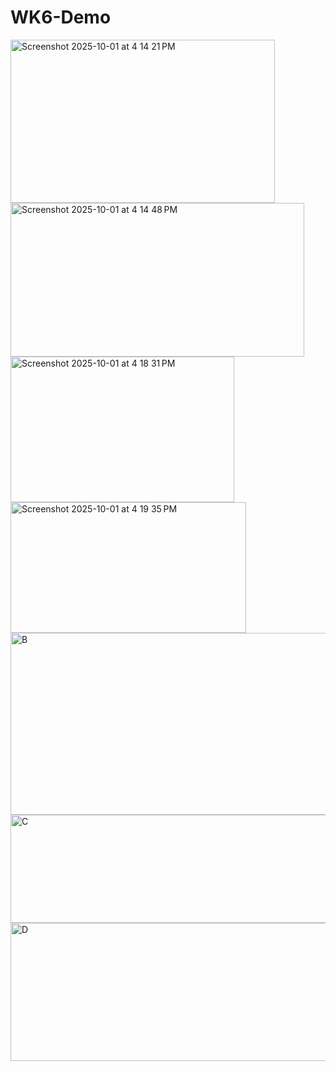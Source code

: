 # WK6-Demo
<img width="423" height="261" alt="Screenshot 2025-10-01 at 4 14 21 PM" src="https://github.com/user-attachments/assets/a40207d0-e16d-474a-b165-2b08b775509c" />
<img width="470" height="246" alt="Screenshot 2025-10-01 at 4 14 48 PM" src="https://github.com/user-attachments/assets/02541afd-f7c2-47d2-9a42-90e387a004cb" />
<img width="358" height="233" alt="Screenshot 2025-10-01 at 4 18 31 PM" src="https://github.com/user-attachments/assets/2c416451-cdb2-4c62-8dc6-8578a1b640a9" />
<img width="377" height="209" alt="Screenshot 2025-10-01 at 4 19 35 PM" src="https://github.com/user-attachments/assets/1cd99eec-d9ad-430a-83cf-3771df701a3c" />
<img width="659" height="291" alt="B" src="https://github.com/user-attachments/assets/c4f1855c-1cdb-4e87-b6d6-1733eaf79808" />
<img width="659" height="173" alt="C" src="https://github.com/user-attachments/assets/0db68da0-47aa-455d-845b-282db5b54260" />
<img width="669" height="221" alt="D" src="https://github.com/user-attachments/assets/8d69a9d0-29b5-42ad-a479-7a91d35e3a16" />
